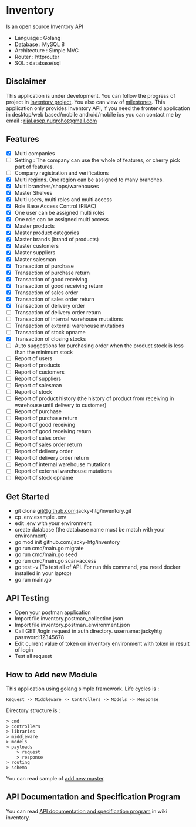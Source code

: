 # Inventory

Is an open source Inventory API
- Language : Golang
- Database : MySQL 8
- Architecture : Simple MVC
- Router : httprouter
- SQL : database/sql

## Disclaimer
This application is under development. You can follow the progress of project in [inventory project](https://github.com/jacky-htg/inventory/projects/1). You also can view of [milestones](https://github.com/jacky-htg/inventory/milestones). This application only provides Inventory API, if you need the frontend application in desktop/web based/mobile android/mobile ios you can contact me by email : rijal.asep.nugroho@gmail.com

## Features
- [x] Multi companies
- [ ] Setting : The company can use the whole of features, or cherry pick part of features.
- [ ] Company registration and verifications 
- [x] Multi regions. One region can be assigned to many branches.
- [x] Multi branches/shops/warehouses
- [x] Master Shelves
- [x] Multi users, multi roles and multi access
- [x] Role Base Access Control (RBAC)
- [x] One user can be assigned multi roles
- [x] One role can be assigned multi access  
- [x] Master products
- [x] Master product categories
- [x] Master brands (brand of products)
- [x] Master customers
- [x] Master suppliers
- [x] Master salesman
- [x] Transaction of purchase
- [x] Transaction of purchase return
- [x] Transaction of good receiving
- [x] Transaction of good receiving return
- [x] Transaction of sales order
- [x] Transaction of sales order return
- [x] Transaction of delivery order
- [ ] Transaction of delivery order return
- [ ] Transaction of internal warehouse mutations
- [ ] Transaction of external warehouse mutations
- [ ] Transaction of stock opname
- [x] Transaction of closing stocks
- [ ] Auto suggestions for purchasing order when the product stock is less than the minimum stock
- [ ] Report of users
- [ ] Report of products
- [ ] Report of customers
- [ ] Report of suppliers
- [ ] Report of salesman
- [ ] Report of stock
- [ ] Report of product history (the history of product from receiving in warehouse until delivery to customer)
- [ ] Report of purchase
- [ ] Report of purchase return
- [ ] Report of good receiving
- [ ] Report of good receiving return
- [ ] Report of sales order
- [ ] Report of sales order return
- [ ] Report of delivery order
- [ ] Report of delivery order return
- [ ] Report of internal warehouse mutations
- [ ] Report of external warehouse mutations
- [ ] Report of stock opname

## Get Started
- git clone git@github.com:jacky-htg/inventory.git
- cp .env.example .env
- edit .env with your environment
- create database (the database name must be match with your environment)
- go mod init github.com/jacky-htg/inventory
- go run cmd/main.go migrate
- go run cmd/main.go seed
- go run cmd/main.go scan-access
- go test -v (To test all of API. For run this command, you need docker installed in your laptop)
- go run main.go

## API Testing
- Open your postman application
- Import file inventory.postman_collection.json
- Import file inventory.postman_environment.json
- Call GET /login request in auth directory. username: jackyhtg password:12345678
- Edit current value of token on inventory environment with token in result of login
- Test all request

## How to Add new Module
This application using golang simple framework. Life cycles is :
```
Request -> Middleware -> Controllers -> Models -> Response
``` 
Directory structure is :
```
> cmd
> controllers
> libraries
> middleware
> models
> payloads
    > request
    > response
> routing
> schema 
```
You can read sample of [add new master](https://github.com/jacky-htg/inventory/blob/master/master.md).

## API Documentation and Specification Program
You can read [API documentation and specification program](https://github.com/jacky-htg/inventory/wiki) in wiki inventory. 